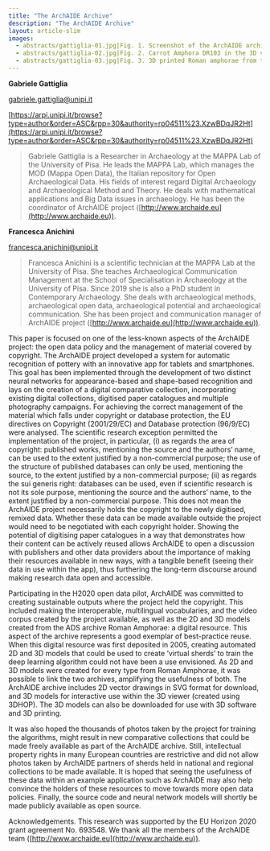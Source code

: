 ```yaml
---
title: "The ArchAIDE Archive"
description: "The ArchAIDE Archive"
layout: article-slim
images:
  - abstracts/gattiglia-01.jpg|Fig. 1. Screenshot of the ArchAIDE archive (https://doi.org/10.5284/1050896)  
  - abstracts/gattiglia-02.jpg|Fig. 2. Carrot Amphora DR103 in the 3D viewer. https://archaeologydataservice.ac.uk/archives/view/archaide_2019/downloads_amphora.cfm?amph=Carrot_Amphora_DR10
  - abstracts/gattiglia-03.jpg|Fig. 3. 3D printed Roman amphorae from the ArchAIDE archive
---
```


**Gabriele Gattiglia**

[gabriele.gattiglia@unipi.it](mailto:gabriele.gattiglia@unipi.it)

[https://arpi.unipi.it/browse?type=author&order=ASC&rpp=30&authority=rp04511%23.XzwBDqJR2Ht](https://arpi.unipi.it/browse?type=author&order=ASC&rpp=30&authority=rp04511%23.XzwBDqJR2Ht)

> Gabriele Gattiglia is a Researcher in Archaeology at the MAPPA Lab of the University of Pisa. He leads the MAPPA Lab, which manages the MOD (Mappa Open Data), the Italian repository for Open Archaeological Data. His fields of interest regard Digital Archaeology and Archaeological Method and Theory. He deals with mathematical applications and Big Data issues in archaeology. He has been the coordinator of ArchAIDE project ([http://www.archaide.eu](http://www.archaide.eu)).

**Francesca Anichini**

[francesca.anichini@unipi.it](mailto:francesca.anichini@unipi.it)

> Francesca Anichini is a scientific technician at the MAPPA Lab at  the University of Pisa. She teaches Archaeological Communication Management at the School of Specialisation in Archaeology at the University of Pisa. Since 2019 she is also a PhD student in Contemporary Archaeology. She deals with archaeological methods, archaeological open data, archaeological potential and archaeological communication. She has been project and communication manager of ArchAIDE project ([http://www.archaide.eu](http://www.archaide.eu)).

This paper is focused on one of the less-known aspects of the ArchAIDE  project: the open data policy and the management of material covered by copyright. The ArchAIDE project developed a system for automatic recognition of pottery with an innovative app for tablets and smartphones. This goal has been implemented through the development of two distinct neural networks for appearance-based and shape-based recognition and lays on the creation of a digital comparative collection, incorporating existing digital collections, digitised paper catalogues and multiple photography campaigns. For achieving the correct management of the material which falls under copyright or database protection, the EU directives on Copyright (2001/29/EC) and Database protection (96/9/EC) were analysed. The scientific research exception permitted the implementation of the project, in particular, (i) as regards the area of copyright: published works, mentioning the source and the authors’ name, can be used to the extent justified by a non-commercial purpose; the use of the structure of published databases can only be used, mentioning the source, to the extent justified by a non-commercial purpose; (ii) as regards the sui generis right: databases can be used, even if scientific research is not its sole purpose, mentioning the source and the authors’ name, to the extent justified by a non-commercial purpose. This does not mean the ArchAIDE project necessarily holds the copyright to the newly digitised, remixed data. Whether these data can be made available outside the project would need to be negotiated with each copyright holder. Showing the potential of digitising paper catalogues in a way that demonstrates how their content can be actively reused allows ArchAIDE to open a discussion with publishers and other data providers about the importance of making their resources available in new ways, with a tangible benefit (seeing their data in use within the app), thus furthering the long-term discourse around making research data open and accessible.

Participating in the H2020  open data pilot, ArchAIDE was committed to creating sustainable outputs where the project held the copyright. This included making the interoperable, multilingual vocabularies, and the video corpus created by the project available, as well as the 2D and 3D models created from the ADS archive Roman Amphorae: a digital resource. This aspect of the archive represents a good exemplar of best-practice reuse. When this digital resource was first deposited in 2005, creating automated 2D and 3D models that could be used to create ‘virtual sherds’ to train the deep learning algorithm could not have been a use envisioned. As 2D and 3D models were created for every type from Roman Amphorae, it was possible to link the two archives, amplifying the usefulness of both. The ArchAIDE archive includes 2D vector drawings in SVG format for download, and 3D models for interactive use within the 3D viewer (created using 3DHOP). The 3D models can also be downloaded for use with 3D software and 3D printing. 

It was also hoped the thousands of photos  taken by the project for training the algorithms, might result in new comparative collections that could be made freely available as part of the ArchAIDE archive. Still, intellectual property rights in many European countries are restrictive and did not allow photos taken by ArchAIDE partners of sherds held in national and regional collections to be made available. It is hoped that seeing the usefulness of these data within an example application such as ArchAIDE may also help convince the holders of these resources to move towards more open data policies. Finally, the source code and neural network models will shortly be made publicly available as open source. 

Acknowledgements. This research was supported by the EU Horizon 2020 grant agreement No. 693548. We thank all the members of the ArchAIDE team ([http://www.archaide.eu](http://www.archaide.eu)).